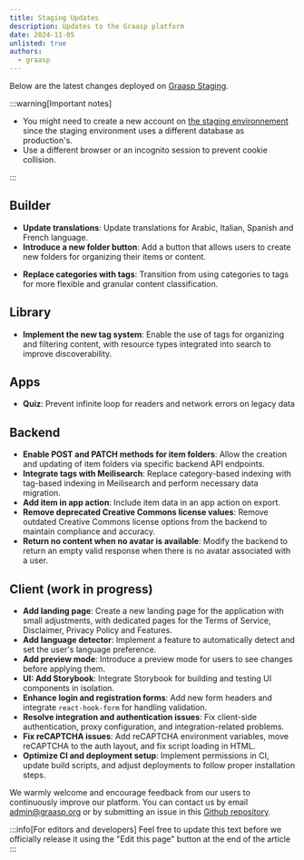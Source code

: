 ```yaml
---
title: Staging Updates
description: Updates to the Graasp platform
date: 2024-11-05
unlisted: true
authors:
  - graasp
---
```


Below are the latest changes deployed on [Graasp Staging](https://builder.stage.graasp.org).

:::warning[Important notes]

- You might need to create a new account on [the staging environnement](https://auth.stage.graasp.org) since the staging environment uses a different database as production's.
- Use a different browser or an incognito session to prevent cookie collision.

:::

<!-- Everything below this will not be shown in the post overview -->
<!-- truncate -->

## Builder

- **Update translations**: Update translations for Arabic, Italian, Spanish and French language.
- **Introduce a new folder button**: Add a button that allows users to create new folders for organizing their items or content.
<!-- TODO: add link to documentation -->
- **Replace categories with tags**: Transition from using categories to tags for more flexible and granular content classification.

## Library

<!-- TODO: add link to documentation -->

- **Implement the new tag system**: Enable the use of tags for organizing and filtering content, with resource types integrated into search to improve discoverability.

## Apps

- **Quiz**: Prevent infinite loop for readers and network errors on legacy data

## Backend

- **Enable POST and PATCH methods for item folders**: Allow the creation and updating of item folders via specific backend API endpoints.
- **Integrate tags with Meilisearch**: Replace category-based indexing with tag-based indexing in Meilisearch and perform necessary data migration.
- **Add item in app action**: Include item data in an app action on export.
- **Remove deprecated Creative Commons license values**: Remove outdated Creative Commons license options from the backend to maintain compliance and accuracy.
- **Return no content when no avatar is available**: Modify the backend to return an empty valid response when there is no avatar associated with a user.

## Client (work in progress)

- **Add landing page**: Create a new landing page for the application with small adjustments, with dedicated pages for the Terms of Service, Disclaimer, Privacy Policy and Features.
- **Add language detector**: Implement a feature to automatically detect and set the user's language preference.
- **Add preview mode**: Introduce a preview mode for users to see changes before applying them.
- **UI: Add Storybook**: Integrate Storybook for building and testing UI components in isolation.
- **Enhance login and registration forms**: Add new form headers and integrate `react-hook-form` for handling validation.
- **Resolve integration and authentication issues**: Fix client-side authentication, proxy configuration, and integration-related problems.
- **Fix reCAPTCHA issues**: Add reCAPTCHA environment variables, move reCAPTCHA to the auth layout, and fix script loading in HTML.
- **Optimize CI and deployment setup**: Implement permissions in CI, update build scripts, and adjust deployments to follow proper installation steps.

<!-- Generic message -->

We warmly welcome and encourage feedback from our users to continuously improve our platform. You can contact us by email [admin@graasp.org](mailto:admin@graasp.org) or by submitting an issue in this [Github repository](https://github.com/graasp/graasp-feedback).

:::info[For editors and developers]
Feel free to update this text before we officially release it using the "Edit this page" button at the end of the article
:::
